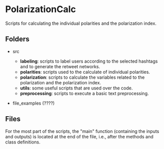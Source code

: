 # PolarizationCalc

Scripts for calculating the individual polarities and the polarization index.

## Folders

* src
    * **labeling**: scripts to label users according to the selected hashtags and to generate the retweet networks.
    * **polarities**: scripts used to the calculate of individual polarities.
    * **polarization**: scripts to calculate the variables related to the polarization and the polarization index.
    * **utils**: some useful scripts that are used over the code.
    * **preprocessing**: scripts to execute a basic text preprocessing.

* file_examples (????)

## Files

For the most part of the scripts, the "main" function (containing the inputs and outputs) is located at the end of the file, i.e., after the methods and class definitions.

<!---

Use the package manager [pip](https://pip.pypa.io/en/stable/) to install foobar.

```bash
pip install foobar
```

## Usage

```python
import foobar

foobar.pluralize('word') # returns 'words'
foobar.pluralize('goose') # returns 'geese'
foobar.singularize('phenomena') # returns 'phenomenon'
```

## Contributing
Pull requests are welcome. For major changes, please open an issue first to discuss what you would like to change.

Please make sure to update tests as appropriate. --->